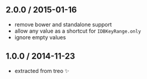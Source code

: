 ## 2.0.0 / 2015-01-16

* remove bower and standalone support
* allow any value as a shortcut for `IDBKeyRange.only`
* ignore empty values

## 1.0.0 / 2014-11-23

* extracted from treo :sparkles:
